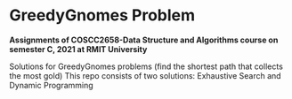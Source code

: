 # GreedyGnomes Problem

**Assignments of COSCC2658-Data Structure and Algorithms course on semester C, 2021 at RMIT University**

Solutions for GreedyGnomes problems (find the shortest path that collects the most gold) 
This repo consists of two solutions: Exhaustive Search and Dynamic Programming

